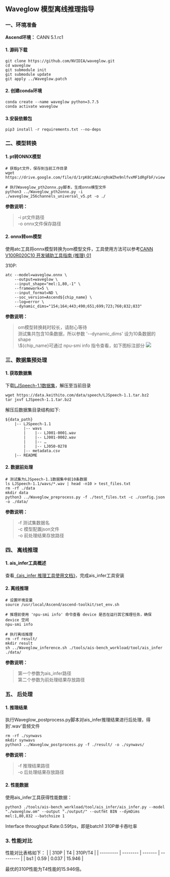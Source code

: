 ## Waveglow 模型离线推理指导

### 一、环境准备

**Ascend环境：** CANN 5.1.rc1

#### 1. 源码下载
```
git clone https://github.com/NVIDIA/waveglow.git
cd waveglow
git submodule init
git submodule update
git apply ../Waveglow.patch
```
#### 2. 创建conda环境
```
conda create --name waveglow python=3.7.5
conda activate waveglow
```
#### 3.安装依赖包```
pip3 install -r requirements.txt --no-deps
```
### 二、模型转换

#### 1. pt转ONNX模型

```
# 获取pt文件，保存到当前工作目录
wget https://drive.google.com/file/d/1rpK8CzAAirq9sWZhe9nlfvxMF1dRgFbF/view 

# 执行Waveglow_pth2onnx.py脚本，生成onnx模型文件
python3 ../Waveglow_pth2onnx.py -i ./waveglow_256channels_universal_v5.pt -o ./
```
**参数说明：**
> -i pt文件路径  
> -o onnx文件保存路径

#### 2. onnx转om模型

使用atc工具将onnx模型转换为om模型文件，工具使用方法可以参考[CANN V100R020C10 开发辅助工具指南 (推理) 01](https://support.huawei.com/enterprise/zh/doc/EDOC1100164868?idPath=23710424%7C251366513%7C22892968%7C251168373)

310P:
```
atc --model=waveglow.onnx \
    --output=waveglow \
    --input_shape="mel:1,80,-1" \
    --framework=5 \
    --input_format=ND \
    --soc_version=Ascend${chip_name} \
    --log=error \
    --dynamic_dims="154;164;443;490;651;699;723;760;832;833"
```
**参数说明：**
> om模型转换耗时较长，请耐心等待  
> 测试集共包含10条数据，所以参数 '--dynamic_dims' 设为10条数据的shape  
> \\${chip\_name}可通过 npu-smi info 指令查看，如下图标注部分
![](https://gitee.com/ascend/ModelZoo-PyTorch/raw/master/ACL_PyTorch/images/310P3.png)  


### 三、数据集预处理
#### 1. 获取数据集下载[LJSpeech-1.1数据集](https://data.keithito.com/data/speech/LJSpeech-1.1.tar.bz2)，解压至当前目录
```
wget https://data.keithito.com/data/speech/LJSpeech-1.1.tar.bz2
tar jxvf LJSpeech-1.1.tar.bz2
```
解压后数据集目录结构如下:
```
${data_path}
    |-- LJSpeech-1.1
        |-- wavs
        |    |-- LJ001-0001.wav
        |    |-- LJ001-0002.wav
        |    |-- …        |    |-- LJ050-0278
        |-- metadata.csv
    |-- README
```
#### 2. 数据前处理```
# 测试集为LJSpeech-1.1数据集中前10条数据ls LJSpeech-1.1/wavs/*.wav | head -n10 > test_files.txt
rm -rf ./data
mkdir data
python3 ../Waveglow_preprocess.py -f ./test_files.txt -c ./config.json -o ./data/
```
**参数说明：**
> -f 测试集数据名  
> -c 模型配置json文件  
> -o 前处理结果存放路径### 四、 离线推理
#### 1. ais_infer工具概述
查看[《ais_infer 推理工具使用文档》](https://gitee.com/ascend/tools/tree/master/ais-bench_workload/tool/ais_infer)，完成ais_infer工具安装

#### 2. 离线推理
```
# 设置环境变量
source /usr/local/Ascend/ascend-toolkit/set_env.sh

# 推理前使用 'npu-smi info' 命令查看 device 是否在运行其它推理任务，确保 device 空闲
npu-smi info

# 执行离线推理
rm -rf result/
mkdir result
sh ../Waveglow_inference.sh ./tools/ais-bench_workload/tool/ais_infer ./data/
```
**参数说明：**
>第一个参数为ais_infer路径  
>第二个参数为前处理结果存放路径  


### 五、 后处理#### 1. 推理结果 
执行Waveglow_postprocess.py脚本对ais_infer推理结果进行后处理，得到'.wav'音频文件
```
rm -rf ./synwavs
mkdir synwavs
python3 ../Waveglow_postprocess.py -f ./result/ -o ./synwavs/
```
**参数说明：**
> -f 推理结果路径  
> -o 后处理结果存放路径  

#### 2. 性能数据
使用ais_infer工具获得性能数据：```
python3 ./tools/ais-bench_workload/tool/ais_infer/ais_infer.py --model "./waveglow.om" --output "./output/" --outfmt BIN --dymDims mel:1,80,832 --batchsize 1
```
Interface throughput Rate:0.59fps，即是batch1 310P单卡吞吐率  

### 3. 性能对比

性能对比表格如下：|           |  310P    | T4        |  310P/T4  |
| --------- | -------- | -------   | --------- | 
| bs1       | 0.59 | 0.037  |  15.946   |

最优的310P性能为T4性能的15.946倍。

